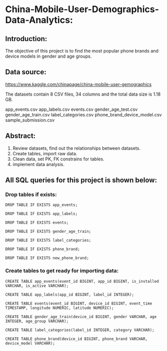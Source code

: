 # **China-Mobile-User-Demographics-Data-Analytics:**

## **Introduction:**

The objective of this project is to find the most popular phone brands and device models in gender and age groups.

## **Data source:**

https://www.kaggle.com/chinapage/china-mobile-user-gemographics

The datasets contain 8 CSV files, 34 columns and the total data size is 1.18 GB.

app_events.csv
app_labels.csv
events.csv
gender_age_test.csv
gender_age_train.csv
label_categories.csv
phone_brand_device_model.csv
sample_submission.csv

## **Abstract:**

1. Review datasets, find out the relationships between datasets.
2. Create tables, import raw data.
3. Clean data, set PK, FK constrains for tables.
4. implement data analysis.

## **All SQL queries for this project is shown below:**

### **Drop tables if exists:**

```
DROP TABLE IF EXISTS app_events;

DROP TABLE IF EXISTS app_labels;

DROP TABLE IF EXISTS events;

DROP TABLE IF EXISTS gender_age_train;

DROP TABLE IF EXISTS label_categories;

DROP TABLE IF EXISTS phone_brand;

DROP TABLE IF EXISTS new_phone_brand;
```

### **Create tables to get ready for importing data:**

```
CREATE TABLE app_events(event_id BIGINT, app_id BIGINT, is_installed VARCHAR, is_active VARCHAR);

CREATE TABLE app_labels(app_id BIGINT, label_id INTEGER);

CREATE TABLE events(event_id BIGINT, device_id BIGINT, event_time TIMESTAMP, longitude NUMERIC, latitude NUMERIC);

CREATE TABLE gender_age_train(device_id BIGINT, gender VARCHAR, age INTEGER, age_group VARCHAR);

CREATE TABLE label_categories(label_id INTEGER, category VARCHAR);

CREATE TABLE phone_brand(device_id BIGINT, phone_brand VARCHAR, device_model VARCHAR);
```

